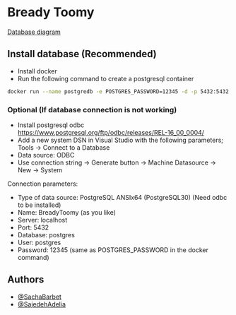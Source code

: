 # Bready Toomy

[Database diagram](https://dbdiagram.io/d/BreadyToomys-65dd997f5cd0412774e58f40)


## Install database (Recommended)
- Install docker
- Run the following command to create a postgresql container
```bash
docker run --name postgredb -e POSTGRES_PASSWORD=12345 -d -p 5432:5432 postgres
```

### Optional (If database connection is not working)
- Install postgresql odbc https://www.postgresql.org/ftp/odbc/releases/REL-16_00_0004/
- Add a new system DSN in Visual Studio with the following parameters; Tools -> Connect to a Database
- Data source: ODBC
- Use connection string -> Generate button -> Machine Datasource -> New -> System

Connection parameters:
- Type of data source: PostgreSQL ANSIx64 (PostgreSQL30) (Need odbc to be installed)
- Name: BreadyToomy (as you like)
- Server: localhost
- Port: 5432
- Database: postgres
- User: postgres
- Password: 12345 (same as POSTGRES_PASSWORD in the docker command)

## Authors
- [@SachaBarbet](https://github.com/SachaBarbet/)
- [@SajedehAdelia](https://github.com/SajedehAdelia)